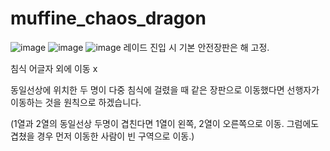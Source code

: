 # muffine_chaos_dragon
![image](https://github.com/user-attachments/assets/eaea6192-5be9-4495-b348-b667c4279e7a)
![image](https://github.com/user-attachments/assets/7d8e3dff-ef9a-444f-bf14-effc433c3026)
![image](https://github.com/user-attachments/assets/f11dfb59-d06f-4570-9b4f-99c4e5bb48b4)
레이드 진입 시 기본 안전장판은 해 고정. 

침식 어글자 외에 이동 x

동일선상에 위치한 두 명이 다중 침식에 걸렸을 때 같은 장판으로 이동했다면 선행자가 이동하는 것을 원칙으로 하겠습니다.

(1열과 2열의 동일선상 두명이 겹친다면 1열이 왼쪽, 2열이 오른쪽으로 이동. 그럼에도 겹쳤을 경우 먼저 이동한 사람이 빈 구역으로 이동.)
